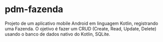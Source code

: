 # pdm-fazenda
Projeto de um aplicativo mobile Android em linguagem Kotlin, registrando uma Fazenda. O ojetivo é fazer um CRUD (Create, Read, Update, Delete) usando o banco de dados nativo do Kotlin, SQLite. 
